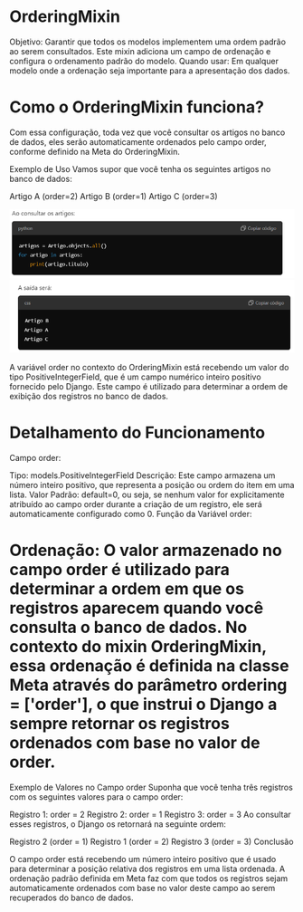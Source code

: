 # OrderingMixin
Objetivo: Garantir que todos os modelos implementem uma ordem padrão ao serem consultados. Este mixin adiciona um campo de ordenação e configura o ordenamento padrão do modelo.
Quando usar: Em qualquer modelo onde a ordenação seja importante para a apresentação dos dados.

# Como o OrderingMixin funciona?
Com essa configuração, toda vez que você consultar os artigos no banco de dados, eles serão automaticamente ordenados pelo campo order, conforme definido na Meta do OrderingMixin.

Exemplo de Uso
Vamos supor que você tenha os seguintes artigos no banco de dados:

Artigo A (order=2)
Artigo B (order=1)
Artigo C (order=3)

![imagem_consulta](images/consulta_ordering.png)
![imagem_saída](images/saida_ordering.png)

A variável order no contexto do OrderingMixin está recebendo um valor do tipo PositiveIntegerField, que é um campo numérico inteiro positivo fornecido pelo Django. Este campo é utilizado para determinar a ordem de exibição dos registros no banco de dados.

# Detalhamento do Funcionamento
Campo order:

Tipo: models.PositiveIntegerField
Descrição: Este campo armazena um número inteiro positivo, que representa a posição ou ordem do item em uma lista.
Valor Padrão: default=0, ou seja, se nenhum valor for explicitamente atribuído ao campo order durante a criação de um registro, ele será automaticamente configurado como 0.
Função da Variável order:

# Ordenação: O valor armazenado no campo order é utilizado para determinar a ordem em que os registros aparecem quando você consulta o banco de dados. No contexto do mixin OrderingMixin, essa ordenação é definida na classe Meta através do parâmetro ordering = ['order'], o que instrui o Django a sempre retornar os registros ordenados com base no valor de order.
Exemplo de Valores no Campo order
Suponha que você tenha três registros com os seguintes valores para o campo order:

Registro 1: order = 2
Registro 2: order = 1
Registro 3: order = 3
Ao consultar esses registros, o Django os retornará na seguinte ordem:

Registro 2 (order = 1)
Registro 1 (order = 2)
Registro 3 (order = 3)
Conclusão

O campo order está recebendo um número inteiro positivo que é usado para determinar a posição relativa dos registros em uma lista ordenada. A ordenação padrão definida em Meta faz com que todos os registros sejam automaticamente ordenados com base no valor deste campo ao serem recuperados do banco de dados.

